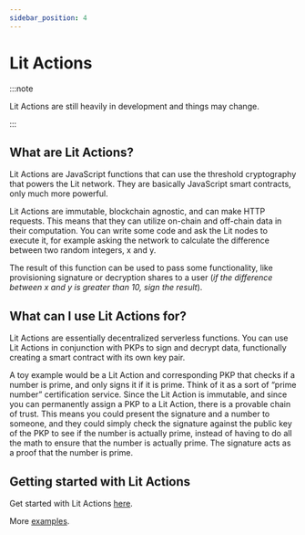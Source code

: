 ```yaml
---
sidebar_position: 4
---
```


# Lit Actions

:::note

Lit Actions are still heavily in development and things may change.

:::

## What are Lit Actions?

Lit Actions are JavaScript functions that can use the threshold cryptography that powers the Lit network. They are basically JavaScript smart contracts, only much more powerful.

Lit Actions are immutable, blockchain agnostic, and can make HTTP requests. This means that they can utilize on-chain and off-chain data in their computation. You can write some code and ask the Lit nodes to execute it, for example asking the network to calculate the difference between two random integers, x and y. 

The result of this function can be used to pass some functionality, like provisioning signature or decryption shares to a user (*if the difference between x and y is greater than 10, sign the result*).

## What can I use Lit Actions for?

Lit Actions are essentially decentralized serverless functions. You can use Lit Actions in conjunction with PKPs to sign and decrypt data, functionally creating a smart contract with its own key pair. 

A toy example would be a Lit Action and corresponding PKP that checks if a number is prime, and only signs it if it is prime.  Think of it as a sort of “prime number” certification service.  Since the Lit Action is immutable, and since you can permanently assign a PKP to a Lit Action, there is a provable chain of trust.  This means you could present the signature and a number to someone, and they could simply check the signature against the public key of the PKP to see if the number is actually prime, instead of having to do all the math to ensure that the number is actually prime.  The signature acts as a proof that the number is prime.  

## Getting started with Lit Actions

Get started with Lit Actions [here](/SDK/Explanation/litActions.md).

More [examples](/coreConcepts/usecases#programmatic-signing-lit-actions-and-pkps). 